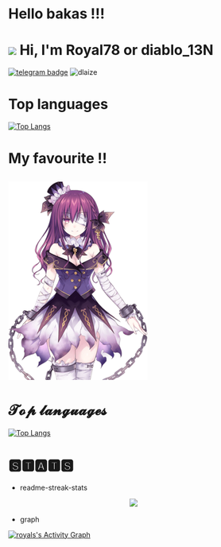# Hello bakas !!!
<h1 align="left"><img src="https://media.giphy.com/media/hvRJCLFzcasrR4ia7z/giphy.gif" width="25px"> Hi, I'm Royal78 or diablo_13N</h1>

[![telegram badge](https://img.shields.io/badge/heartlog-00adb5?style=flat&logo=telegram)](https://t.me/diablo_13N)  <img src="https://komarev.com/ghpvc/?username=heartlog&label=Profile%20views&color=00adb5&style=flat" alt="dlaize" />



# Top languages

[![Top Langs](https://github-readme-stats.vercel.app/api/top-langs/?username=heartlog&layout=compact)](https://github.com/anuraghazra/github-readme-stats)

# My favourite !!


![Ren](https://raw.githubusercontent.com/heartlog/heartlog/main/src/Ren.png)
--



# 𝓣𝓸𝓹 𝓵𝓪𝓷𝓰𝓾𝓪𝓰𝓮𝓼

[![Top Langs](https://github-readme-stats.vercel.app/api/top-langs/?username=heartlog&layout=compact)](https://github.com/anuraghazra/github-readme-stats)

# 🆂🆃🅰🆃🆂
* readme-streak-stats
<p align="center">
  <a href="https://github.com/heartlog">
    <img src="https://github-readme-streak-stats.herokuapp.com/?user=heartlog#version3"/>
  </a>
</p>

* graph
<p align="centre">
<a href="https://github.com/heartlog">
<img alt="royals's Activity Graph" src="https://activity-graph.herokuapp.com/graph?username=heartlog&bg_color=1F222E&color=F8D866&line=F85D7F&point=FFFFFF&hide_border=true" /></a>
</p>

